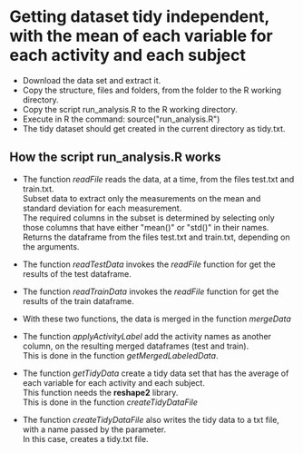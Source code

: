 Getting dataset tidy independent, with the mean of each variable for each activity and each subject
========================================================

* Download the data set and extract it.
* Copy the structure, files and folders, from the <UCI HAR Dataset>  folder to the R working directory.
* Copy the script run_analysis.R to the R working directory.
* Execute in R the command: source("run_analysis.R")
* The tidy dataset should get created in the current directory as  tidy.txt.

How the script run_analysis.R works
-----------------------------------

* The function *readFile* reads the data, at a time, from the files test.txt and train.txt.  
Subset data to extract only the measurements on the mean and standard deviation for each measurement.  
The required columns in the subset is determined by selecting only those columns that have either "mean()" or "std()" in their names.  
Returns the dataframe <data> from the files test.txt and train.txt, depending on the arguments.

* The function *readTestData* invokes the *readFile* function for get the results of the test dataframe.

* The function *readTrainData* invokes the *readFile* function for get the results of the train dataframe.

* With these two functions, the data is merged in the function *mergeData*  

* The function *applyActivityLabel* add the activity names as another column, on the resulting merged dataframes (test and train).  
This is done in the function *getMergedLabeledData*.  

* The function *getTidyData* create a tidy data set that has the average of each variable for each activity and each subject.  
This function needs the **reshape2** library.  
This is done in the function *createTidyDataFile*  

* The function *createTidyDataFile* also writes the tidy data to a txt file, with a name passed by the parameter.  
In this case, creates a tidy.txt file.

